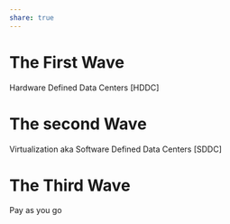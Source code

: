 ```yaml
---
share: true
---
```

# The First Wave
Hardware Defined Data Centers \[HDDC]


# The second Wave
Virtualization aka Software Defined Data Centers \[SDDC]

# The Third Wave
Pay as you go
